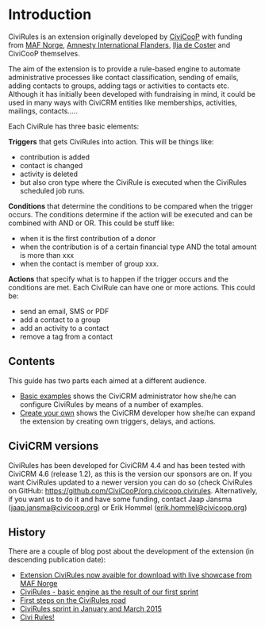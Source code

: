 # Introduction

CiviRules is an extension originally developed by [CiviCooP][civicoop] with funding from [MAF Norge][maf], [Amnesty International Flanders][amnesty], [Ilja de Coster][ilja] and CiviCooP themselves. 

The aim of the extension is to provide a rule-based engine to automate administrative processes like contact classification, sending of emails, adding contacts to groups, adding tags or activities to contacts etc. Although it has initially been developed with fundraising in mind, it could be used in many ways with CiviCRM entities like memberships, activities, mailings, contacts.....

Each CiviRule has three basic elements:

__Triggers__ that gets CiviRules into action. This will be things like:

- contribution is added
- contact is changed
- activity is deleted
- but also cron type where the CiviRule is executed when the CiviRules scheduled job runs.

__Conditions__ that determine the conditions to be compared when the trigger occurs. The conditions determine if the action will be executed and can be combined with AND or OR. This could be stuff like:

- when it is the first contribution of a donor
- when the contribution is of a certain financial type AND the total amount is more than xxx
- when the contact is member of group xxx.

__Actions__ that specify what is to happen if the trigger occurs and the conditions are met. Each CiviRule can have one or more actions. This could be:

- send an email, SMS or PDF
- add a contact to a group
- add an activity to a contact
- remove a tag from a contact

## Contents

This guide has two parts each aimed at a different audience.

- [Basic examples](basic-example-introduction) shows the CiviCRM administrator how she/he can configure CiviRules by means of a number of examples.
- [Create your own](create-your-own-introduction) shows the CiviCRM developer how she/he can expand the extension by creating own triggers, delays, and actions. 

## CiviCRM versions

CiviRules has been developed for CiviCRM 4.4 and has been tested with CiviCRM 4.6 (release 1.2), as this is the version our sponsors are on. If you want CiviRules updated to a newer version you can do so (check CiviRules on GitHub: https://github.com/CiviCooP/org.civicoop.civirules. Alternatively, if you want us to do it and have some funding, contact Jaap Jansma (jaap.jansma@civicoop.org) or Erik Hommel (erik.hommel@civicoop.org)

## History

There are a couple of blog post about the development of the extension (in descending publication date):

- [Extension CiviRules now avaible for download with live showcase from MAF Norge][blog1]
- [CiviRules - basic engine as the result of our first sprint][blog2]
- [First steps on the CiviRules road][blog3]
- [CiviRules sprint in January and March 2015][blog4]
- [Civi Rules!][blog5]


[civicoop]: http://www.civicoop.org/
[maf]:http://www.maf.no/
[amnesty]:https://www.aivl.be/
[ilja]:http://www.iljadecoster.be/

[blog1]:https://civicrm.org/blogs/erikhommel/extension-civirules-now-avaible-download-live-showcase-maf-norge
[blog2]:https://civicrm.org/blogs/erikhommel/civirules-basic-engine-result-our-first-sprint
[blog3]:https://civicrm.org/blogs/erikhommel/first-steps-civirules-road
[blog4]:https://civicrm.org/blogs/erikhommel/civirules-sprint-january-and-march-2015
[blog5]:https://civicrm.org/blogs/erikhommel/civi-rules
